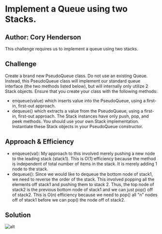 # Implement a Queue using two Stacks.
## Author: Cory Henderson
This challenge requires us to implement a queue using two stacks.

## Challenge
Create a brand new PseudoQueue class. Do not use an existing Queue. Instead, this PseudoQueue class will implement our standard queue interface (the two methods listed below), but will internally only utilize 2 Stack objects. Ensure that you create your class with the following methods:

- enqueue(value) which inserts value into the PseudoQueue, using a first-in, first-out approach.
- dequeue() which extracts a value from the PseudoQueue, using a first-in, first-out approach.
The Stack instances have only push, pop, and peek methods. You should use your own Stack implementation. Instantiate these Stack objects in your PseudoQueue constructor.

## Approach & Efficiency
- enqueue(val): My approach to this involved merely pushing a new node to the leading stack (stack1). This is O(1) efficiency because the method is independent of total number of items in the stack.  It is merely adding 1 node to the stack.
- dequeue(): Since we would like to dequeue the bottom node of stack1, we need to reverse the order of the stack. This involved popping all the elements off stack1 and pushing them to stack 2. Thus, the top node of stack2 is the previous bottom node of stack1 and we can just pop() off of stack2. This is O(n) efficiency because we need to pop() all "n" nodes off of stack1 before we can pop() the node off of stack2.

## Solution
![alt]()